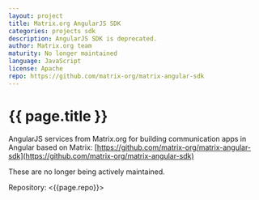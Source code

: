 ```yaml
---
layout: project
title: Matrix.org AngularJS SDK
categories: projects sdk
description: AngularJS SDK is deprecated.
author: Matrix.org team
maturity: No longer maintained
language: JavaScript
license: Apache
repo: https://github.com/matrix-org/matrix-angular-sdk
---
```


# {{ page.title }}
AngularJS services from Matrix.org for building communication apps in Angular based on Matrix: [https://github.com/matrix-org/matrix-angular-sdk](https://github.com/matrix-org/matrix-angular-sdk)

These are no longer being actively maintained.

Repository: <{{page.repo}}>
